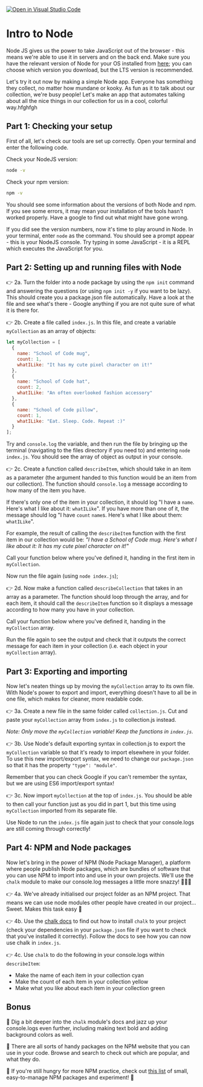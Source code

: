 [![Open in Visual Studio Code](https://classroom.github.com/assets/open-in-vscode-f059dc9a6f8d3a56e377f745f24479a46679e63a5d9fe6f495e02850cd0d8118.svg)](https://classroom.github.com/online_ide?assignment_repo_id=6533892&assignment_repo_type=AssignmentRepo)
# Intro to Node

Node JS gives us the power to take JavaScript out of the browser - this means we're able to use it in servers and on the back end. Make sure you have the relevant version of Node for your OS installed from [here](https://nodejs.org/en/download/); you can choose which version you download, but the LTS version is recommended.

Let's try it out now by making a simple Node app. Everyone has something they collect, no matter how mundane or kooky. As fun as it to talk about our collection, we're busy people! Let's make an app that automates talking about all the nice things in our collection for us in a cool, colorful way.hfghfgh

## Part 1: Checking your setup

First of all, let's check our tools are set up correctly. Open your terminal and enter the following code.

Check your NodeJS version:

```bash
node -v
```

Check your npm version:

```bash
npm -v
```

You should see some information about the versions of both Node and npm. If you see some errors, it may mean your installation of the tools hasn't worked properly. Have a google to find out what might have gone wrong.

If you did see the version numbers, now it's time to play around in Node. In your terminal, enter `node` as the command. You should see a prompt appear - this is your NodeJS console. Try typing in some JavaScript - it is a REPL which executes the JavaScript for you.

## Part 2: Setting up and running files with Node

👉 2a. Turn the folder into a node package by using the `npm init` command and answering the questions (or using `npm init -y` if you want to be lazy). This should create you a package.json file automatically. Have a look at the file and see what's there - Google anything if you are not quite sure of what it is there for.

👉 2b. Create a file called `index.js`. In this file, and create a variable `myCollection` as an array of objects:

```js
let myCollection = [
  {
    name: "School of Code mug",
    count: 1,
    whatILike: "It has my cute pixel character on it!"
  },
  {
    name: "School of Code hat",
    count: 2,
    whatILike: "An often overlooked fashion accessory"
  },
  {
    name: "School of Code pillow",
    count: 1,
    whatILike: "Eat. Sleep. Code. Repeat :)"
  }
];
```

Try and `console.log` the variable, and then run the file by bringing up the terminal (navigating to the files directory if you need to) and entering `node index.js`. You should see the array of object as output in your console.

👉 2c. Create a function called `describeItem`, which should take in an item as a parameter (the argument handed to this function would be an item from our collection). The function should `console.log` a message according to how many of the item you have.

If there's only one of the item in your collection, it should log "I have a `name`. Here's what I like about it: `whatILike`". If you have more than one of it, the message should log "I have `count` `name`s. Here's what I like about them: `whatILike`".

For example, the result of calling the `describeItem` function with the first item in our collection would be:
_"I have a School of Code mug. Here's what I like about it: It has my cute pixel character on it!"_

Call your function below where you've defined it, handing in the first item in `myCollection`.

Now run the file again (using `node index.js`);

👉 2d. Now make a function called `describeCollection` that takes in an array as a parameter. The function should loop through the array, and for each item, it should call the `describeItem` function so it displays a message according to how many you have in your collection.

Call your function below where you've defined it, handing in the `myCollection` array.

Run the file again to see the output and check that it outputs the correct message for each item in your collection (i.e. each object in your `myCollection` array).

## Part 3: Exporting and importing

Now let's neaten things up by moving the `myCollection` array to its own file. With Node's power to export and import, everything doesn't have to all be in one file, which makes for cleaner, more readable code.

👉 3a. Create a new file in the same folder called `collection.js`. Cut and paste your `myCollection` array from `index.js` to collection.js instead.

_Note: Only move the `myCollection` variable! Keep the functions in `index.js`._

👉 3b. Use Node's default exporting syntax in collection.js to export the `myCollection` variable so that it's ready to import elsewhere in your folder. To use this new import/export syntax, we need to change our `package.json` so that it has the property `"type": "module"`.

Remember that you can check Google if you can't remember the syntax, but we are using ES6 import/export syntax!

👉 3c. Now import `myCollection` at the top of `index.js`. You should be able to then call your function just as you did in part 1, but this time using `myCollection` imported from its separate file.

Use Node to run the `index.js` file again just to check that your console.logs are still coming through correctly!

## Part 4: NPM and Node packages

Now let's bring in the power of NPM (Node Package Manager), a platform where people publish Node packages, which are bundles of software that you can use NPM to import into and use in your own projects. We'll use the `chalk` module to make our console.log messages a little more snazzy! 💅🌈✨

👉 4a. We've already initialised our project folder as an NPM project. That means we can use node modules other people have created in our project... Sweet. Makes this task easy 🙂

👉 4b. Use the [chalk docs](https://www.npmjs.com/package/chalk) to find out how to install `chalk` to your project (check your dependencies in your `package.json` file if you want to check that you've installed it correctly). Follow the docs to see how you can now use chalk in `index.js`.

👉 4c. Use `chalk` to do the following in your console.logs within `describeItem`:

- Make the name of each item in your collection cyan
- Make the count of each item in your collection yellow
- Make what you like about each item in your collection green

## Bonus

🌟 Dig a bit deeper into the `chalk` module's docs and jazz up your console.logs even further, including making text bold and adding background colors as well.

🌟 There are all sorts of handy packages on the NPM website that you can use in your code. Browse and search to check out which are popular, and what they do.

🌟 If you're still hungry for more NPM practice, check out [this list](https://github.com/parro-it/awesome-micro-npm-packages) of small, easy-to-manage NPM packages and experiment! 🧪
